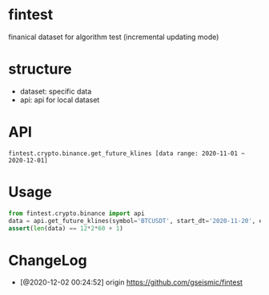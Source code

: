 # fintest
finanical dataset for algorithm test
(incremental updating mode)

# structure
* dataset:  specific data
* api: api for local dataset

# API
```
fintest.crypto.binance.get_future_klines [data range: 2020-11-01 ~ 2020-12-01]
```

# Usage
```python
from fintest.crypto.binance import api
data = api.get_future_klines(symbol='BTCUSDT', start_dt='2020-11-20', end_dt='2020-11-21')
assert(len(data) == 12*2*60 + 1)
```
# ChangeLog
* [@2020-12-02 00:24:52] origin https://github.com/gseismic/fintest

